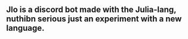 ## Jlo is a discord bot made with the Julia-lang, nuthibn serious just an experiment with a new language.